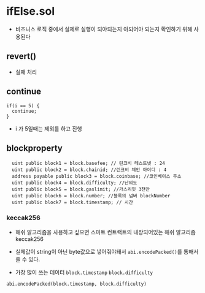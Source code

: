 # ifElse.sol

- 비즈니스 로직 중에서 실제로 실행이 되야되는지 아되어야 되는지 확인하기 위해 사용된다

## revert()

- 실패 처리

## continue

```
if(i == 5) {
  continue;
}
```

- i 가 5일때는 제외를 하고 진행

## blockproperty

```
  uint public block1 = block.basefee; // 린크비 테스트넷 : 24
  uint public block2 = block.chainid; //린크비 체인 아이디 : 4
  address payable public block3 = block.coinbase; //코인베이스 주소
  uint public block4 = block.difficulty; //난의도
  uint public block5 = block.gaslimit; //가스리밋 3천만
  uint public block6 = block.number; //블록의 넘버 blockNumber
  uint public block7 = block.timestamp; // 시간
```

### keccak256

- 해쉬 알고리즘을 사용하고 싶으면 스마트 컨트랙트의 내장되어있는 해쉬 알고리즘 keccak256

- 실제값이 string이 아닌 byte값으로 넣어줘야돼서 `abi.encodePacked()`를 통해서 쓸 수 있다.

- 가장 많이 쓰는 데이터
  `block.timestamp`
  `block.difficulty`

`abi.encodePacked(block.timestamp, block.difficulty)`
